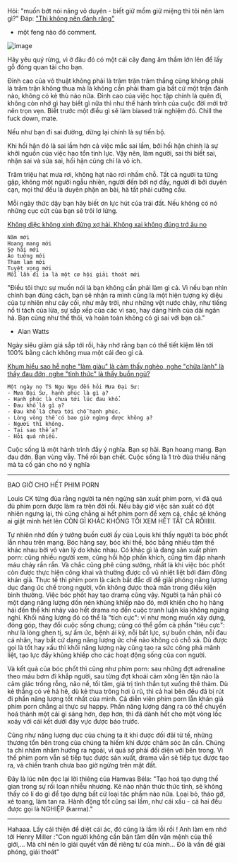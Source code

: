 Hỏi:
"muốn bớt nói năng vô duyên - biết giữ mồm giữ miệng thì tôi nên làm gì?"
Đáp:
["Thì không nên đánh răng"](https://www.facebook.com/pepeandlife/posts/518879063085527)
- một feng nào đó comment.

![image](https://user-images.githubusercontent.com/22516811/160273477-51e80d3b-aca8-4326-b677-35dc6f063ba4.png)

Hãy yêu quý rừng, vì ở đâu đó có một cái cây đang âm thầm lớn lên để lấy gỗ đóng quan tài cho bạn.

Đỉnh cao của võ thuật không phải là trăm trận trăm thắng cũng không phải là trăm trận không thua mà là không cần phải tham gia bất cứ một trận đánh nào, không có kẻ thù nào nữa. Đỉnh cao của việc học tập chính là quên đi, không còn nhớ gì hay biết gì nữa thì như thế hành trình của cuộc đời mới trở nên trọn vẹn. Biết trước một điều gì sẽ làm biased trải nghiệm đó. Chill the fuck down, mate.

Nếu như bạn đi sai đường, dừng lại chính là sự tiến bộ.

Khi hối hận đó là sai lầm hơn cả việc mắc sai lầm, bởi hối hận chính là sự khởi nguồn của việc hao tổn tinh lực. Vậy nên, làm người, sai thì biết sai, nhận sai và sửa sai, hối hận cũng chỉ là vô ích.

Trăm triệu hạt mưa rơi, không hạt nào rơi nhầm chỗ. Tất cả người ta từng gặp, không một người ngẫu nhiên, người đến bởi nợ đầy, người đi bởi duyên cạn, mọi thứ đều là duyên phận an bài, hà tất phải cưỡng cầu.

Mỗi ngày thức dậy bạn hãy biết ơn lực hút của trái đất. Nếu không có nó những cục cứt của bạn sẽ trôi lơ lửng.

[Không diệc không xinh đừng xợ hải. Không xai không đúng trớ âu no](https://thuvienhoasen.org/images/file/axcSv51G0QgQAPx4/khong-diet-khong-sinh-dung-so-hai.pdf)

```
Năm mới
Hoang mang mới
Sợ hãi mới
Ảo tưởng mới
Tham lam mới
Tuyệt vọng mới
Mỗi lần đi ỉa là một cơ hội giải thoát mới
```
"Điều tôi thực sự muốn nói là bạn không cần phải làm gì cả. Vì nếu bạn nhìn chính bạn đúng cách, bạn sẽ nhận ra mình cũng là một hiện tượng kỳ diệu của tự nhiên như cây cối, như mây trời, như những vệt nước chảy, như tiếng nổ tí tách của lửa, sự sắp xếp của các vì sao, hay dáng hình của dải ngân hà. Bạn cũng như thế thôi, và hoàn toàn không có gì sai với bạn cả."
- Alan Watts

Ngày siêu giảm giá sắp tới rồi, hãy nhớ rằng bạn có thể tiết kiệm lên tới 100% bằng cách không mua một cái đeo gì cả.

[Khum hiểu sao hễ nghe "làm giàu" là cảm thấy nghèo, nghe "chữa lành" là thấy đau đớn, nghe "tỉnh thức" là thấy buồn ngủ?](https://www.facebook.com/tsngungu/posts/395207055437565)

```
Một ngày nọ TS Ngu Ngu đến hỏi Mưa Đại Sư:
- Mưa Đại Sư, hạnh phúc là gì ạ?
- Hạnh phúc là chưa tới lúc đau khổ.
- Đau khổ là gì ạ?
- Đau khổ là chưa tới chỗ hạnh phúc.
- Lòng vòng thế có bao giờ ngừng được không ạ?
- Ngươi thì không.
- Tại sao thế ạ?
- Hỏi quá nhiều.
```
Cuộc sống là một hành trình đầy ý nghĩa. Bạn sợ hãi. Bạn hoang mang. Bạn đau đớn. Bạn vùng vẫy. Thế rồi bạn chết.
Cuộc sống là 1 trò đùa thiểu năng mà ta cố gán cho nó ý nghĩa

---

BAO GIỜ CHO HẾT PHIM PORN 

Louis CK từng đùa rằng người ta nên ngừng sản xuất phim porn, vì đã quá đủ phim porn được làm ra trên đời rồi. Nếu bây giờ việc sản xuất có đột nhiên ngưng lại, thì cũng chẳng ai hết phim porn để xem cả, chắc sẽ không ai giật mình hét lên CÒN GÌ KHÁC KHÔNG TÔI XEM HẾT TẤT CẢ RỒIIIIII. 

Tự nhiên nhớ đến ý tưởng buồn cười ấy của Louis khi thấy người ta bóc phốt lẫn nhau trên mạng. Bóc hăng say, bóc khí thế, bóc bằng nhiều tâm thế khác nhau bởi vô vàn lý do khác nhau. Có khác gì là đang sản xuất phim porn: cũng nhiều người xem, cũng hồi hộp phấn khích, cũng tim đập nhanh máu chảy rần rần. Và chắc cũng phê cũng sướng, nhất là khi việc bóc phốt còn được thực hiện công khai và thường được cổ vũ nhiệt liệt bởi đám đông khán giả.
Thực tế thì phim porn là cách bất đắc dĩ để giải phóng năng lượng dục đang ức chế trong người, vốn không được thoả mãn trong điều kiện bình thường. Việc bóc phốt hay tạo drama cũng vậy. Người ta hẳn phải có một dạng năng lượng dồn nén khủng khiếp nào đó, mới khiến cho họ hăng hái đến thế khi nhảy vào hết drama nọ đến cuộc tranh luận kia không ngừng nghỉ. Khối năng lượng đó có thể là "tích cực": ví như mong muốn xây dựng, đóng góp, thay đổi cuộc sống chung; cũng có thể gồm cả phần "tiêu cực": như là lòng ghen tị, sự ấm ức, bệnh ái kỷ, nỗi bất lực, sự buồn chán, nỗi đau cá nhân, hay bất cứ dạng năng lượng ức chế nào không có chỗ xả. Dù được gọi là tốt hay xấu thì khối năng lượng này cũng tạo ra sức công phá mãnh liệt, tạo lực đẩy khủng khiếp cho các hoạt động sống của con người.

Và kết quả của bóc phốt thì cũng như phim porn: sau những đợt adrenaline theo máu bơm đi khắp người, sau từng đợt khoái cảm xông lên tận não là cảm giác trống rỗng, não nề, tối tăm, giá trị tinh thần tụt xuống thê thảm. Dù kẻ thắng có vẻ hả hê, dù kẻ thua trông hơi ủ rũ, thì cả hai bên đều đã bị rút đi phần năng lượng tốt nhất của mình. Cả diễn viên phim porn lẫn khán giả phim porn chẳng ai thực sự happy. Phần năng lượng đáng ra có thể chuyển hoá thành một cái gì sáng hơn, đẹp hơn, thì đã dành hết cho một vòng lốc xoáy với cái kết dưới đáy vực được báo trước. 

Cũng như năng lượng dục của chúng ta ít khi được đối đãi tử tế, những thương tổn bên trong của chúng ta hiếm khi được chăm sóc ân cần. Chúng ta chỉ nhăm nhăm hướng ra ngoài, vì quá sợ phải đối diện với bên trong. Vì thế phim porn vẫn sẽ tiếp tục được sản xuất, drama vẫn sẽ tiếp tục được tạo ra, và chiến tranh chưa bao giờ ngừng trên mặt đất. 

Đây là lúc nên đọc lại lời thiêng của Hamvas Béla: "Tạo hoá tạo dựng thế gian trong sự rối loạn nhiễu nhương. Kẻ nào nhận thức thức tỉnh, sẽ không thấy có lí do gì để tạo dựng bất cứ loại tác phẩm nào nữa. Loại bỏ, tháo gỡ, xé toang, làm tan ra. Hành động tốt cũng sai lầm, như cái xấu - cả hai đều được gọi là NGHIỆP (karma)."

----

Hahaaa. Lấy cái thiện để diệt cái ác, đó cũng là lầm lỗi rồi !
Anh làm em nhớ tới Henry Miller :"Con người không cần bận tâm đến vận mệnh của thế giới,... Mà chỉ nên lo giải quyết vấn đề riêng tư của mình... Đó là vấn đề giải phóng, giải thoát"
